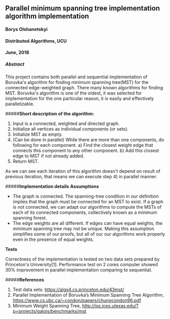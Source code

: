 ## Parallel minimum spanning tree implementation algorithm implementation
#### Borys Olshanetskyi
#### Distributed Algorithms, UCU
#### June, 2018

##### **Abstract**
This project contains both parallel and sequential implementation of Boruvka's algorithm for finding minimum spanning
tree(MST) for the connected edge-weighted graph. There many known algorithms for finding MST. Boruvka's algorithm is 
one of the oldest, it was selected for implementation for the one particular reason, it is easily and effectively parallelizable.

#####**Short description of the algorithm:**
1) Input is a connected, weighted and directed graph.
2) Initialize all vertices as individual components (or sets).
3) Initialize MST as empty.
4) (Can be done in parallel) While there are more than one components, do following
   for each component.
      a)  Find the closest weight edge that connects this 
          component to any other component.
      b)  Add this closest edge to MST if not already added.  
5) Return MST.

As we can see each iteration of this algorithm doesn't depend on result of previous iteration, that means we can execute
step 4) in parallel manner.

#####**Implementation details**
**Assumptions**
* The graph is connected. The spanning-tree condition in our definition implies that the graph must be connected for 
an MST to exist. If a graph is not connected, we can adapt our algorithms to compute the MSTs of each of its connected 
components, collectively known as a minimum spanning forest.
* The edge weights are all different. If edges can have equal weights, the minimum spanning tree may not be unique. 
Making this assumption simplifies some of our proofs, but all of our our algorithms work properly even in the presence of equal weights.

**Tests**

Correctness of the implementation is tested on two data sets prepared by Princeton's University[1].
Performance test on 2 cores computer showed 30% improvement in parallel implementation comparing to sequential.

#####**References**
1. Test data sets: https://algs4.cs.princeton.edu/43mst/
2. Parallel Implementation of Boruvka’s Minimum Spanning Tree Algorithm, https://www.cs.ubc.ca/~condon/papers/chungcondon96.pdf
3. Minimum Weight Spanning Tree, http://iss.ices.utexas.edu/?p=projects/galois/benchmarks/mst




